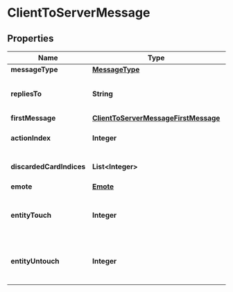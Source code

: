 
# ClientToServerMessage

## Properties
Name | Type | Description | Notes
------------ | ------------- | ------------- | -------------
**messageType** | [**MessageType**](MessageType.md) |  |  [optional]
**repliesTo** | **String** | The ID of the server message this client message is replying to.  |  [optional]
**firstMessage** | [**ClientToServerMessageFirstMessage**](ClientToServerMessageFirstMessage.md) |  |  [optional]
**actionIndex** | **Integer** | The index of the available actions to use.  |  [optional]
**discardedCardIndices** | **List&lt;Integer&gt;** | The indices of cards to discard in a mulligan. |  [optional]
**emote** | [**Emote**](Emote.md) |  |  [optional]
**entityTouch** | **Integer** | When specified with an entity ID, indicates the client is \&quot;touching\&quot; this entity.  |  [optional]
**entityUntouch** | **Integer** | When specified with an entity ID, indicates the client is no longer touching the specified entity.  |  [optional]



